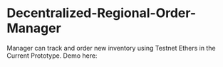 # Decentralized-Regional-Order-Manager

Manager can track and order new inventory using Testnet Ethers in the Current Prototype.
Demo here:
